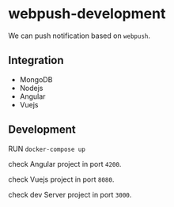 # webpush-development
We can push notification based on `webpush`.

## Integration

- MongoDB
- Nodejs
- Angular
- Vuejs

## Development

RUN `docker-compose up`

check Angular project in port `4200`.

check Vuejs project in port `8080`.

check dev Server project in port `3000`.

